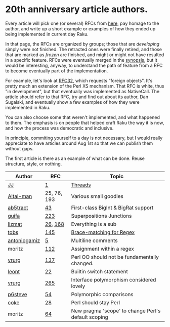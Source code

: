 # 20th anniversary article authors.

Every article will pick one (or several) RFCs from [here](https://raku.org/archive/rfc/by-group.html), pay homage to the author, and write up a short example or examples of how they ended up being implemented in current day Raku.

In that page, the RFCs are organized by groups; those that are *developing* simply were not finished. The retracted ones were finally retired, and those that are marked as *frozen* are finished, and might or might not have resulted in a specific feature. RFCs were eventually merged in the [synopsis](https://design.raku.org/), but it would be interesting, anyway, to understand the path of feature from a RFC to become eventually part of the implementation.

For example, let's look at [RFC32](https://raku.org/archive/rfc/32.html), which requests "foreign objects". It's pretty much an extension of the Perl XS mechanism. That RFC is white, thus "in development", but that eventually was implemented as NativeCall. The article should refer to that RFC, try and find out about its author, Dan Sugalski, and eventually show a few examples of how they were implemented in Raku.

You can also choose some that weren't implemented, and what happened to them. The emphasis is on people that helped craft Raku the way it is now, and how the process was democratic and inclusive.

In principle, commiting yourself to a day is not necessary, but I would really appreciate to have articles around Aug 1st so that we can publish them without gaps.

The first article is there as an example of what can be done. Reuse structure, style, or nothing.

| Author    | RFC | Topic |
|-----------|-----|-------|
|[JJ](https://github.com/JJ)|[1](https://raku.org/archive/rfc/1.html)|[Threads](articles/rfc1.md)|
|[Altai-man](https://github.com/Altai-man)|25, 76, 193|Various small goodies|
|[ab5tract](https://github.com/ab5tract)|[43](https://raku.org/archive/rfc/43.html)|First-class BigInt & BigRat support|
|[guifa](https://github.com/alabamenhu)|[223](https://raku.org/archive/rfc/225.html)|~~Superpositions~~ Junctions|
|[lizmat](https://github.com/lizmat)|[26](https://raku.org/archive/rfc/26.html), [168](https://raku.org/archive/rfc/168.html)|Everything is a sub|
|[tobs](https://github.com/taboege)|[145](https://raku.org/archive/rfc/145.html)|[Brace-matching for Regex](articles/rfc145.md)|
|[antoniogamiz](https://github.com/antoniogamiz)|[5](https://raku.org/archive/rfc/5.html)|Multiline comments|
|moritz|[112](https://raku.org/archive/rfc/112.html)|Assignment within a regex|
|[vrurg](https://vrurg.github.io)|[137](https://raku.org/archive/rfc/137.html)|Perl OO should not be fundamentally changed.|
|[leont](https://github.com/leont)|[22](https://raku.org/archive/rfc/22.html)|Builtin switch statement|
|[vrurg](https://vrurg.github.io)|[265](https://raku.org/archive/rfc/265.html)|Interface polymorphism considered lovely|
|[p6steve](https://p6steve.github.io)|[54](https://raku.org/archive/rfc/54.html)|Polymorphic comparisons|
|[coke](https://github.com/coke)|[28](https://raku.org/archive/rfc/28.html)|Perl should stay Perl|
|moritz|[64](https://raku.org/archive/rfc/64.html)|New pragma 'scope' to change Perl's default scoping
